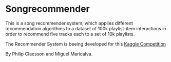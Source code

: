 # Songrecommender

This is a song recommender system, which applies different recommendation algorithms to a dataset of 100k playlist-item interactions in order to recommend five tracks each to a set of 10k playlists. 

The Recommender System is beeing developed for this [Kaggle Competition](https://www.kaggle.com/c/recommender-system-2017-challenge-polimi)

By Philip Claesson and Miguel Maricalva. 
